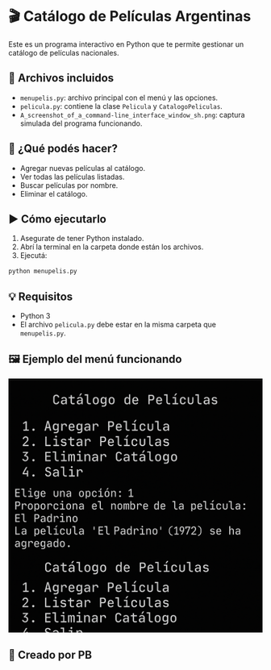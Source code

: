 # 🎬 Catálogo de Películas Argentinas

Este es un programa interactivo en Python que te permite gestionar un catálogo de películas nacionales.

## 📁 Archivos incluidos

- `menupelis.py`: archivo principal con el menú y las opciones.
- `pelicula.py`: contiene la clase `Pelicula` y `CatalogoPeliculas`.
- `A_screenshot_of_a_command-line_interface_window_sh.png`: captura simulada del programa funcionando.

## 🚀 ¿Qué podés hacer?

- Agregar nuevas películas al catálogo.
- Ver todas las películas listadas.
- Buscar películas por nombre.
- Eliminar el catálogo.

## ▶️ Cómo ejecutarlo

1. Asegurate de tener Python instalado.
2. Abrí la terminal en la carpeta donde están los archivos.
3. Ejecutá:

```bash
python menupelis.py
```

## 💡 Requisitos

- Python 3
- El archivo `pelicula.py` debe estar en la misma carpeta que `menupelis.py`.

## 🖼️ Ejemplo del menú funcionando

![Captura del Menú](A_screenshot_of_a_command-line_interface_window_sh.png)

## 👤 Creado por PB